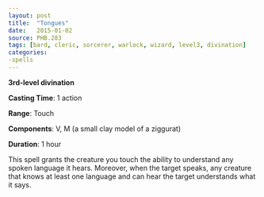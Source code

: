```yaml
---
layout: post
title:  "Tongues"
date:   2015-01-02
source: PHB.283
tags: [bard, cleric, sorcerer, warlock, wizard, level3, divination]
categories:
-spells
---
```


**3rd-level divination**

**Casting Time**: 1 action

**Range**: Touch

**Components**: V, M (a small clay model of a ziggurat)

**Duration**: 1 hour

This spell grants the creature you touch the ability to understand any spoken language it hears. Moreover, when the target speaks, any creature that knows at least one language and can hear the target understands what it says.
